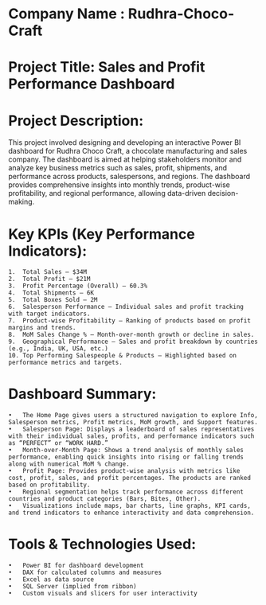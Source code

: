 # Company Name : Rudhra-Choco-Craft
# Project Title: Sales and Profit Performance Dashboard



# Project Description:

This project involved designing and developing an interactive Power BI dashboard for Rudhra Choco Craft, a chocolate manufacturing and sales company. The dashboard is aimed at helping stakeholders monitor and analyze key business metrics such as sales, profit, shipments, and performance across products, salespersons, and regions. The dashboard provides comprehensive insights into monthly trends, product-wise profitability, and regional performance, allowing data-driven decision-making.



# Key KPIs (Key Performance Indicators):
	1.	Total Sales – $34M
	2.	Total Profit – $21M
	3.	Profit Percentage (Overall) – 60.3%
	4.	Total Shipments – 6K
	5.	Total Boxes Sold – 2M
	6.	Salesperson Performance – Individual sales and profit tracking with target indicators.
	7.	Product-wise Profitability – Ranking of products based on profit margins and trends.
	8.	MoM Sales Change % – Month-over-month growth or decline in sales.
	9.	Geographical Performance – Sales and profit breakdown by countries (e.g., India, UK, USA, etc.)
	10.	Top Performing Salespeople & Products – Highlighted based on performance metrics and targets.



# Dashboard Summary:
	•	The Home Page gives users a structured navigation to explore Info, Salesperson metrics, Profit metrics, MoM growth, and Support features.
	•	Salesperson Page: Displays a leaderboard of sales representatives with their individual sales, profits, and performance indicators such as “PERFECT” or “WORK HARD.”
	•	Month-over-Month Page: Shows a trend analysis of monthly sales performance, enabling quick insights into rising or falling trends along with numerical MoM % change.
	•	Profit Page: Provides product-wise analysis with metrics like cost, profit, sales, and profit percentages. The products are ranked based on profitability.
	•	Regional segmentation helps track performance across different countries and product categories (Bars, Bites, Other).
	•	Visualizations include maps, bar charts, line graphs, KPI cards, and trend indicators to enhance interactivity and data comprehension.



# Tools & Technologies Used:
	•	Power BI for dashboard development
	•	DAX for calculated columns and measures
	•	Excel as data source
	•	SQL Server (implied from ribbon)
	•	Custom visuals and slicers for user interactivity
